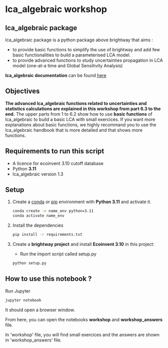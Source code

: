 # lca_algebraic workshop

## lca_algebraic package

lca_algebraic package is a python package above brightway that aims :
* to provide basic functions to simplify the use of brightway and add few basic functionalities to build a parameterised LCA model.
* to provide advanced functions to study uncertainties propagation in LCA model (one-at-a time and Global Sensitivity Analysis)

__lca_algebraic documentation__ can be found [here](https://lca-algebraic.readthedocs.io/en/stable/api/index.html)


## Objectives

__The advanced lca_algebraic functions related to uncertainties and statistics calculations are explained in this workshop from part 6.3 to the end.__
The upper parts from 1 to 6.2 show how to use __basic functions__ of lca_algebraic to build a basic LCA with small exercices.
If you want more explanations about basic functions, we highly recommand you to use the lca_algebraic handbook that is more detailed and that shows more functions. 

## Requirements to run this script

* A licence for ecoinvent 3.10 cutoff database
* Python **3.11**
* lca_algebraic version 1.3

## Setup 

1) Create a [conda](https://docs.conda.io/projects/conda/en/latest/user-guide/tasks/manage-environments.html) or [pip](https://docs.python.org/3/library/venv.html) 
  environment with **Python 3.11** and activate it.

   ```bash
   conda create -n name_env python=3.11
   conda activate name_env
   ```

2) Install the dependencies
   ```bash
   pip install -r requirements.txt
   ```

3) Create a **brightway project** and install **Ecoinvent 3.10** in this project:

   * Run the import script called setup.py
   ```bash
   python setup.py
   ```
## How to use this notebook ?

Run Jupyter
```bash
jupyter notebook
```

It should open a browser window.

From here, you can open the notebooks **workshop** and **workshop_answers** file.

In 'workshop' file, you will find small exercices and the answers are shown in 'workshop_answers' file. 

